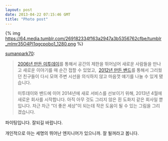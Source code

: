 ```yaml
---
layout: post
date: 2013-04-22 07:15:46 GMT
title: "Photo post"
---
```

{% img https://64.media.tumblr.com/269182334f163a2947a3b5356762cfbe/tumblr_mlmr35O4PI1qgcpobo1_1280.png %}

<p><a class="tumblr_blog" href="http://sumanpark.com/post/48570215627/2006">sumanpark70</a>:</p>
<blockquote>
<p><a href="http://me2day.net/sumanpark">2006년 만든 미투데이</a>를 통해서 공간의 제한을 뛰어넘어 새로운 사람들을 만나고 새로운 이야기를 매 순간 접할 수 있었고, &nbsp;<a href="http://band.us/">2012년 만든 밴드</a>를 통해서 그리웠던 친구들이 다시 모여 주변 시선을 의식하지 않고 마음껏 얘기를 나눌 수 있게 됐습니다.</p>
<p>미투데이와 밴드에 이어 2014년에 새로 서비스를 선보이기 위해, 2013년 4월에 새로운 회사를 시작합니다. 아직 아무 것도 그리지 않은 흰 도화지 같은 회사일 뿐입니다. 차근 차근 &ldquo;더 좋은 세상&rdquo;이 되는데 작은 도움이 될 수 있는 그림을 그리겠습니다.</p>
</blockquote>
<p>파이팅입니다. 잘되길 바랍니다.</p>
<p>개인적으로 아는 세명의 뛰어난 엔지니어가 있으니까. 잘 될꺼라고 봅니다.</p>
<p></p>
<p></p>